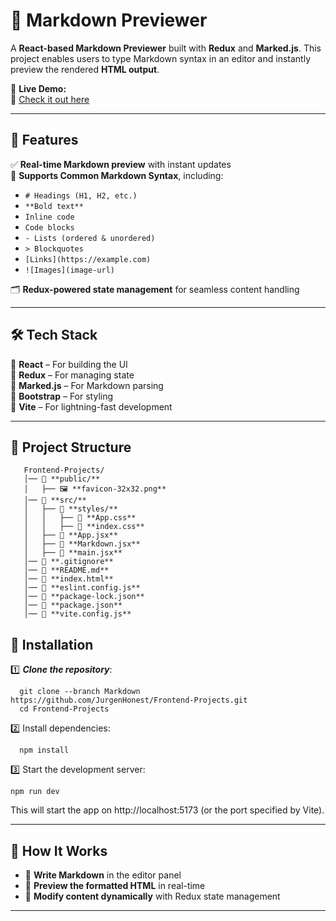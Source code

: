 # 📝 Markdown Previewer

A **React-based Markdown Previewer** built with **Redux** and **Marked.js**. This project enables users to type Markdown syntax in an editor and instantly preview the rendered **HTML output**.

🌟 **Live Demo:**  
🔗 [Check it out here](https://markdown-previewer67.netlify.app/)

---

## 🚀 Features

✅ **Real-time Markdown preview** with instant updates  
📜 **Supports Common Markdown Syntax**, including:  
   - `# Headings (H1, H2, etc.)`
   - `**Bold text**`
   - ``Inline code``
   - ``` Code blocks ```
   - `- Lists (ordered & unordered)`
   - `> Blockquotes`
   - `[Links](https://example.com)`
   - `![Images](image-url)`

🗂 **Redux-powered state management** for seamless content handling  

---

## 🛠️ Tech Stack

🔹 **React** – For building the UI  
🔹 **Redux** – For managing state  
🔹 **Marked.js** – For Markdown parsing  
🔹 **Bootstrap** – For styling  
🔹 **Vite** – For lightning-fast development  

---

## 📂 Project Structure

```
   Frontend-Projects/
   │── 📁 **public/**  
   │   ├── 🖼️ **favicon-32x32.png**   
   │── 📁 **src/**   
   │   ├── 📁 **styles/**  
   │   │   ├── 📄 **App.css**  
   │   │   ├── 📄 **index.css**  
   │   ├── 📄 **App.jsx**
   │   ├── 📄 **Markdown.jsx**
   │   ├── 📄 **main.jsx**
   │── 📄 **.gitignore**
   │── 📄 **README.md**
   │── 📄 **index.html**
   │── 📄 **eslint.config.js** 
   │── 📄 **package-lock.json**
   │── 📄 **package.json**
   │── 📄 **vite.config.js**
```

## 🚀 Installation
1️⃣ ***Clone the repository***:  
```
  git clone --branch Markdown https://github.com/JurgenHonest/Frontend-Projects.git
  cd Frontend-Projects
```
2️⃣ Install dependencies:
```
  npm install
```
3️⃣ Start the development server:
```
npm run dev
```

This will start the app on http://localhost:5173 (or the port specified by Vite).

---


## 🎨 How It Works

- 📝 **Write Markdown** in the editor panel
- 👀 **Preview the formatted HTML** in real-time
- 🔄 **Modify content dynamically** with Redux state management

---

